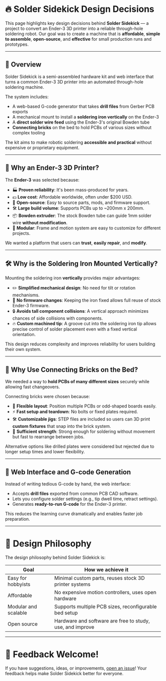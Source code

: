 # 🔥 Solder Sidekick Design Decisions

This page highlights key design decisions behind **Solder Sidekick** — a project to convert an Ender-3 3D printer into a reliable through-hole soldering robot.
Our goal was to create a machine that is **affordable**, **simple to assemble**, **open-source**, and **effective** for small production runs and prototypes.

---

## 🧠 Overview

Solder Sidekick is a semi-assembled hardware kit and web interface that turns a common Ender-3 3D printer into an automated through-hole soldering machine.

The system includes:
- A web-based G-code generator that takes **drill files** from Gerber PCB exports
- A mechanical mount to install a **soldering iron vertically** on the Ender-3
- A **direct solder wire feed** using the Ender-3's original Bowden tube
- **Connecting bricks** on the bed to hold PCBs of various sizes without complex tooling

The kit aims to make robotic soldering **accessible and practical** without expensive or proprietary equipment.

---

## 🔩 Why an Ender-3 3D Printer?

The **Ender-3** was selected because:
- 🏭 **Proven reliability**: It's been mass-produced for years.
- 💵 **Low cost**: Affordable worldwide, often under $200 USD.
- 🔧 **Open-source**: Easy to source parts, mods, and firmware support.
- 🛠️ **Large build volume**: Supports PCBs up to ~200mm x 200mm.
- 📦 **Bowden extruder**: The stock Bowden tube can guide 1mm solder wire **without modification**.
- 🧩 **Modular**: Frame and motion system are easy to customize for different projects.

We wanted a platform that users can **trust**, **easily repair**, and **modify**.

---

## 🛠 Why is the Soldering Iron Mounted Vertically?

Mounting the soldering iron **vertically** provides major advantages:
- ✏️ **Simplified mechanical design**: No need for tilt or rotation mechanisms.
- 🚀 **No firmware changes**: Keeping the iron fixed allows full reuse of stock Ender-3 firmware.
- 🔒 **Avoids tall component collisions**: A vertical approach minimizes chances of side collisions with components.
- 🔥 **Custom machined tip**: A groove cut into the soldering iron tip allows precise control of solder placement even with a fixed vertical orientation.

This design reduces complexity and improves reliability for users building their own system.

---

## 🔗 Why Use Connecting Bricks on the Bed?

We needed a way to **hold PCBs of many different sizes** securely while allowing fast changeovers.

Connecting bricks were chosen because:
- 🧱 **Flexible layout**: Position multiple PCBs or odd-shaped boards easily.
- ⚡ **Fast setup and teardown**: No bolts or fixed plates required.
- 🛠️ **Customizable jigs**: STEP files are included so users can 3D print **custom fixtures** that snap into the brick system.
- 🔩 **Sufficient strength**: Strong enough for soldering without movement but fast to rearrange between jobs.

Alternative options like drilled plates were considered but rejected due to longer setup times and lower flexibility.

---

## 🧰 Web Interface and G-code Generation

Instead of writing tedious G-code by hand, the web interface:
- Accepts **drill files** exported from common PCB CAD software.
- Lets you configure solder settings (e.g., tip dwell time, retract settings).
- Generates **ready-to-run G-code** for the Ender-3 printer.

This reduces the learning curve dramatically and enables faster job preparation.

---

# 🎯 Design Philosophy

The design philosophy behind Solder Sidekick is:

| Goal                 | How we achieve it                                     |
|----------------------|--------------------------------------------------------|
| Easy for hobbyists    | Minimal custom parts, reuses stock 3D printer systems  |
| Affordable            | No expensive motion controllers, uses open hardware   |
| Modular and scalable  | Supports multiple PCB sizes, reconfigurable bed setup |
| Open source           | Hardware and software are free to study, use, and improve |

---

# 🤝 Feedback Welcome!

If you have suggestions, ideas, or improvements, [open an issue](https://github.com/RinthLabs/SolderSidekick/issues)!
Your feedback helps make Solder Sidekick better for everyone.